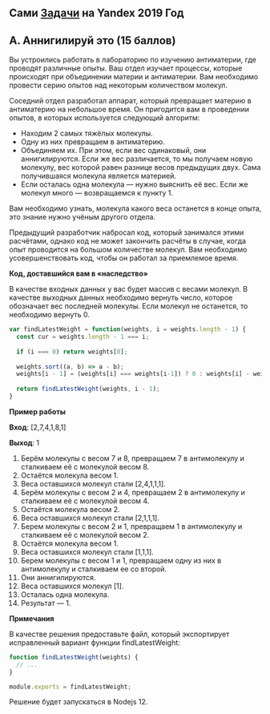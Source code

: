 ## Сами [Задачи](https://contest.yandex.ru/contest/14225/enter/) на Yandex 2019 Год

## A. Аннигилируй это (15 баллов)

Вы устроились работать в лабораторию по изучению антиматерии, где проводят различные опыты. Ваш отдел изучает процессы, которые происходят при объединении материи и антиматерии. Вам необходимо провести серию опытов над некоторым количеством молекул.

Соседний отдел разработал аппарат, который превращает материю в антиматерию на небольшое время. Он пригодится вам в проведении опытов, в которых используется следующий алгоритм:

* Находим 2 самых тяжёлых молекулы.
* Одну из них превращаем в антиматерию.
* Объединяем их. При этом, если вес одинаковый, они аннигилируются. Если же вес различается, то мы получаем новую молекулу, вес которой равен разнице весов предыдущих двух. Сама получившаяся молекула является материей.
* Если осталась одна молекула — нужно выяснить её вес. Если же молекул много — возвращаемся к пункту 1.

Вам необходимо узнать, молекула какого веса останется в конце опыта, это знание нужно учёным другого отдела.

Предыдущий разработчик набросал код, который занимался этими расчётами, однако код не может закончить расчёты в случае, когда опыт проводится на большом количестве молекул. Вам необходимо усовершенствовать код, чтобы он работал за приемлемое время.

**Код, доставшийся вам в «наследство»**

В качестве входных данных у вас будет массив с весами молекул. В качестве выходных данных необходимо вернуть число, которое обозначает вес последней молекулы. Если молекул не останется, то необходимо вернуть 0.

```javascript
var findLatestWeight = function(weights, i = weights.length - 1) {  
  const cur = weights.length - 1 === i;  
 
  if (i === 0) return weights[0];  
 
  weights.sort((a, b) => a - b);  
  weights[i - 1] = (weights[i] === weights[i-1]) ? 0 : weights[i] - weights[i-1];  
 
  return findLatestWeight(weights, i - 1);  
}
```

**Пример работы**

**Вход**: [2,7,4,1,8,1]

**Выход**: 1

1. Берём молекулы с весом 7 и 8, превращаем 7 в антимолекулу и сталкиваем её с молекулой весом 8. 
1. Остаётся молекула весом 1. 
2. Веса оставшихся молекул стали [2,4,1,1,1]. 
3. Берём молекулы с весом 2 и 4, превращаем 2 в антимолекулу и сталкиваем её с молекулой весом 4. 
4. Остаётся молекула весом 2. 
5. Веса оставшихся молекул стали [2,1,1,1]. 
6. Берем молекулы с весом 2 и 1, превращаем 1 в антимолекулу и сталкиваем её с молекулой весом 2. 
7. Остаётся молекула весом 1. 
8. Веса оставшихся молекул стали [1,1,1]. 
9. Берем молекулы с весом 1 и 1, превращаем одну из них в антимолекулу и сталкиваем ее со второй. 
10. Они аннигилируются. 
11. Веса оставшихся молекул [1]. 
12. Осталась одна молекула.
13. Результат — 1.

**Примечания**

В качестве решения предоставьте файл, который экспортирует исправленный вариант функции findLatestWeight:

```javascript
function findLatestWeight(weights) {  
  // ...  
}  

module.exports = findLatestWeight;
``` 
Решение будет запускаться в Nodejs 12.